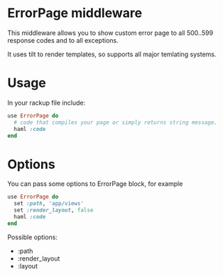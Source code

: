 ErrorPage middleware
====================

This middleware allows you to show custom error page to all 500..599
response codes and to all exceptions.

It uses tilt to render templates, so supports all major temlating systems.

Usage
=====

In your rackup file include:

```ruby
use ErrorPage do
  # code that compiles your page or simply returns string message.
  haml :code
end
```

Options
=======

You can pass some options to ErrorPage block, for example

```ruby
use ErrorPage do
  set :path, 'app/views'
  set :render_layout, false
  haml :code
end
```

Possible options:

- :path
- :render_layout
- :layout
